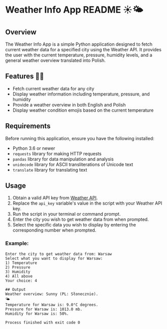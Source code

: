 # Weather Info App README ☀️🌤️

## Overview
The Weather Info App is a simple Python application designed to fetch current weather data for a specified city using the Weather API. 
It provides the user with the current temperature, pressure, humidity levels, and a general weather overview translated into Polish. 


## Features 🚀🚀
- Fetch current weather data for any city
- Display weather information including temperature, pressure, and humidity
- Provide a weather overview in both English and Polish
- Display weather condition emojis based on the current temperature

## Requirements
Before running this application, ensure you have the following installed:
- Python 3.6 or newer
- `requests` library for making HTTP requests
- `pandas` library for data manipulation and analysis
- `unidecode` library for ASCII transliterations of Unicode text
- `translate` library for translating text

## Usage
1. Obtain a valid API key from [Weather API](http://api.weatherapi.com/).
2. Replace the `api_key` variable's value in the script with your Weather API key.
3. Run the script in your terminal or command prompt.
4. Enter the city you wish to get weather data from when prompted.
5. Select the specific data you wish to display by entering the corresponding number when prompted.

### Example:
```plaintext
Enter the city to get weather data from: Warsaw
Select what you want to display for Warsaw: 
1) Temperature
2) Pressure
3) Humidity
4) All above
Your choice: 4

## Output
Weather overview: Sunny (PL: Słonecznie).
🌤️
Temperature for Warsaw is: 9.0°C degrees.
Pressure for Warsaw is: 1013.0 mb.
Humidity for Warsaw is: 50%.

Process finished with exit code 0
